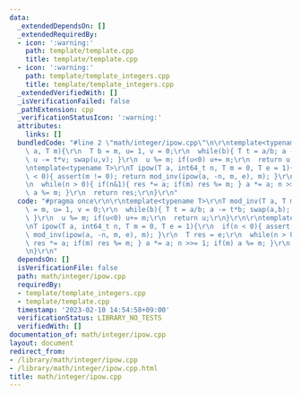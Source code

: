 ```yaml
---
data:
  _extendedDependsOn: []
  _extendedRequiredBy:
  - icon: ':warning:'
    path: template/template.cpp
    title: template/template.cpp
  - icon: ':warning:'
    path: template/template_integers.cpp
    title: template/template_integers.cpp
  _extendedVerifiedWith: []
  _isVerificationFailed: false
  _pathExtension: cpp
  _verificationStatusIcon: ':warning:'
  attributes:
    links: []
  bundledCode: "#line 2 \"math/integer/ipow.cpp\"\n\r\ntemplate<typename T>\r\nT mod_inv(T\
    \ a, T m){\r\n  T b = m, u= 1, v = 0;\r\n  while(b){ T t = a/b; a -= t*b; swap(a,b);\
    \ u -= t*v; swap(u,v); }\r\n  u %= m; if(u<0) u+= m;\r\n  return u;\r\n}\r\n\r\
    \ntemplate<typename T>\r\nT ipow(T a, int64_t n, T m = 0, T e = 1){\r\n  if(n\
    \ < 0){ assert(m != 0); return mod_inv(ipow(a, -n, m, e), m); }\r\n  T res = e;\r\
    \n  while(n > 0){ if(n&1){ res *= a; if(m) res %= m; } a *= a; n >>= 1; if(m)\
    \ a %= m; }\r\n  return res;\r\n}\r\n"
  code: "#pragma once\r\n\r\ntemplate<typename T>\r\nT mod_inv(T a, T m){\r\n  T b\
    \ = m, u= 1, v = 0;\r\n  while(b){ T t = a/b; a -= t*b; swap(a,b); u -= t*v; swap(u,v);\
    \ }\r\n  u %= m; if(u<0) u+= m;\r\n  return u;\r\n}\r\n\r\ntemplate<typename T>\r\
    \nT ipow(T a, int64_t n, T m = 0, T e = 1){\r\n  if(n < 0){ assert(m != 0); return\
    \ mod_inv(ipow(a, -n, m, e), m); }\r\n  T res = e;\r\n  while(n > 0){ if(n&1){\
    \ res *= a; if(m) res %= m; } a *= a; n >>= 1; if(m) a %= m; }\r\n  return res;\r\
    \n}\r\n"
  dependsOn: []
  isVerificationFile: false
  path: math/integer/ipow.cpp
  requiredBy:
  - template/template_integers.cpp
  - template/template.cpp
  timestamp: '2023-02-10 14:54:58+09:00'
  verificationStatus: LIBRARY_NO_TESTS
  verifiedWith: []
documentation_of: math/integer/ipow.cpp
layout: document
redirect_from:
- /library/math/integer/ipow.cpp
- /library/math/integer/ipow.cpp.html
title: math/integer/ipow.cpp
---
```

